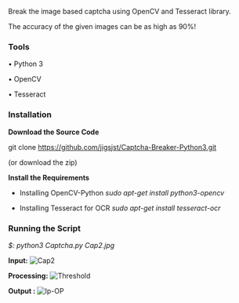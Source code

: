 Break the image based captcha using OpenCV and Tesseract library.

The accuracy of the given images can be as high as 90%!
### Tools
•	Python 3

•	OpenCV

•	Tesseract

### Installation

**Download the Source Code**

git clone https://github.com/jigsjst/Captcha-Breaker-Python3.git 


(or download the zip)

**Install the Requirements**

- Installing OpenCV-Python
_sudo apt-get install python3-opencv_

- Installing Tesseract for OCR
_sudo apt-get install tesseract-ocr_

### Running the Script
_$: python3 Captcha.py Cap2.jpg_ 

**Input:**
![Cap2](https://user-images.githubusercontent.com/57414857/119650640-ae382980-be41-11eb-83db-55cd71eb0a47.jpg)

**Processing:**
![Threshold](https://user-images.githubusercontent.com/57414857/119649260-0ec66700-be40-11eb-922e-500da7886b29.png)

**Output :** 
![Ip-OP](https://user-images.githubusercontent.com/57414857/119649228-05d59580-be40-11eb-85be-41cd18b00143.png)
